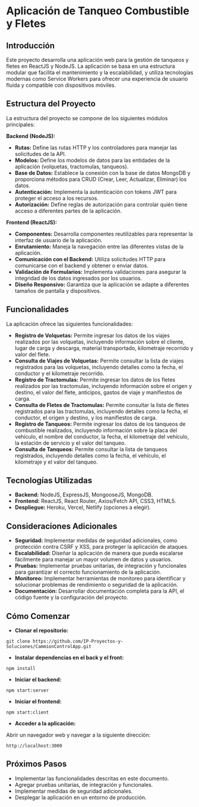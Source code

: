# Aplicación de Tanqueo Combustible y Fletes

## Introducción

Este proyecto desarrolla una aplicación web para la gestión de tanqueos y fletes en ReactJS y NodeJS. La aplicación se basa en una estructura modular que facilita el mantenimiento y la escalabilidad, y utiliza tecnologías modernas como Service Workers para ofrecer una experiencia de usuario fluida y compatible con dispositivos móviles.

## Estructura del Proyecto

La estructura del proyecto se compone de los siguientes módulos principales:

**Backend (NodeJS):**

- **Rutas:** Define las rutas HTTP y los controladores para manejar las solicitudes de la API.
- **Modelos:** Define los modelos de datos para las entidades de la aplicación (volquetas, tractomulas, tanqueos).
- **Base de Datos:** Establece la conexión con la base de datos MongoDB y proporciona métodos para CRUD (Crear, Leer, Actualizar, Eliminar) los datos.
- **Autenticación:** Implementa la autenticación con tokens JWT para proteger el acceso a los recursos.
- **Autorización:** Define reglas de autorización para controlar quién tiene acceso a diferentes partes de la aplicación.

**Frontend (ReactJS):**

- **Componentes:** Desarrolla componentes reutilizables para representar la interfaz de usuario de la aplicación.
- **Enrutamiento:** Maneja la navegación entre las diferentes vistas de la aplicación.
- **Comunicación con el Backend:** Utiliza solicitudes HTTP para comunicarse con el backend y obtener o enviar datos.
- **Validación de Formularios:** Implementa validaciones para asegurar la integridad de los datos ingresados por los usuarios.
- **Diseño Responsivo:** Garantiza que la aplicación se adapte a diferentes tamaños de pantalla y dispositivos.

## Funcionalidades

La aplicación ofrece las siguientes funcionalidades:

- **Registro de Volquetas:** Permite ingresar los datos de los viajes realizados por las volquetas, incluyendo información sobre el cliente, lugar de carga y descarga, material transportado, kilometraje recorrido y valor del flete.
- **Consulta de Viajes de Volquetas:** Permite consultar la lista de viajes registrados para las volquetas, incluyendo detalles como la fecha, el conductor y el kilometraje recorrido.
- **Registro de Tractomulas:** Permite ingresar los datos de los fletes realizados por las tractomulas, incluyendo información sobre el origen y destino, el valor del flete, anticipos, gastos de viaje y manifiestos de carga.
- **Consulta de Fletes de Tractomulas:** Permite consultar la lista de fletes registrados para las tractomulas, incluyendo detalles como la fecha, el conductor, el origen y destino, y los manifiestos de carga.
- **Registro de Tanqueos:** Permite ingresar los datos de los tanqueos de combustible realizados, incluyendo información sobre la placa del vehículo, el nombre del conductor, la fecha, el kilometraje del vehículo, la estación de servicio y el valor del tanqueo.
- **Consulta de Tanqueos:** Permite consultar la lista de tanqueos registrados, incluyendo detalles como la fecha, el vehículo, el kilometraje y el valor del tanqueo.

## Tecnologías Utilizadas

- **Backend:** NodeJS, ExpressJS, MongooseJS, MongoDB.
- **Frontend:** ReactJS, React Router, Axios/Fetch API, CSS3, HTML5.
- **Despliegue:** Heroku, Vercel, Netlify (opciones a elegir).

## Consideraciones Adicionales

- **Seguridad:** Implementar medidas de seguridad adicionales, como protección contra CSRF y XSS, para proteger la aplicación de ataques.
- **Escalabilidad:** Diseñar la aplicación de manera que pueda escalarse fácilmente para manejar un mayor volumen de datos y usuarios.
- **Pruebas:** Implementar pruebas unitarias, de integración y funcionales para garantizar el correcto funcionamiento de la aplicación.
- **Monitoreo:** Implementar herramientas de monitoreo para identificar y solucionar problemas de rendimiento o seguridad de la aplicación.
- **Documentación:** Desarrollar documentación completa para la API, el código fuente y la configuración del proyecto.

## Cómo Comenzar

- **Clonar el repositorio:**

```
git clone https://github.com/IP-Proyectos-y-Soluciones/CammionControlApp.git
```

- **Instalar dependencias en el back y el front:**

```
npm install
```

- **Iniciar el backend:**

```
npm start:server
```

- **Iniciar el frontend:**

```
npm start:client
```

- **Acceder a la aplicación:**

Abrir un navegador web y navegar a la siguiente dirección:

```
http://localhost:3000
```

## Próximos Pasos

- Implementar las funcionalidades descritas en este documento.
- Agregar pruebas unitarias, de integración y funcionales.
- Implementar medidas de seguridad adicionales.
- Desplegar la aplicación en un entorno de producción.

##
